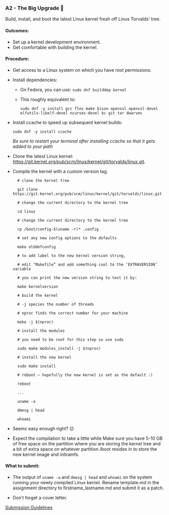 ### A2 - The Big Upgrade 🎢

Build, install, and boot the latest Linux kernel fresh off Linus Torvalds’ tree.

#### Outcomes:
* Set up a kernel development environment.
* Get comfortable with building the kernel.

#### Procedure:
* Get access to a Linux system on which you have root permissions.


* Install dependencies:
  * On Fedora, you can use:
    	`sudo dnf builddep kernel`
  * This roughly equivalent to:

	`sudo dnf -y install gcc flex make bison openssl openssl-devel elfutils-libelf-devel ncurses-devel bc git tar dwarves`

* Install ccache to speed up subsequent kernel builds:

	`sudo dnf -y install ccache`

  *Be sure to restart your terminal after installing ccache so that it gets added to your path*

* Clone the latest Linux kernel: <https://git.kernel.org/pub/scm/linux/kernel/git/torvalds/linux.git>.
* Compile the kernel with a custom version tag. 

        # clone the kernel tree

        git clone https://git.kernel.org/pub/scm/linux/kernel/git/torvalds/linux.git

        # change the current directory to the kernel tree

        cd linux

        # change the current directory to the kernel tree

        cp /boot/config-$(uname -r)* .config

        # set any new config options to the defaults

        make olddefconfig

        # to add label to the new kernel version string,

        # edit ‘Makefile” and add something cool to the ‘EXTRAVERSION’ variable

        # you can print the new version string to test it by:

        make kernelversion

        # build the kernel

        # -j species the number of threads

        # nproc finds the correct number for your machine

        make -j $(nproc)

        # install the modules

        # you need to be root for this step so use sudo

        sudo make modules_install -j $(nproc)

        # install the new kernel

        sudo make install

        # reboot – hopefully the new kernel is set as the default :)

        reboot

        ...

        uname -a

        dmesg | head

        whoami
* Seems easy enough right? 😉
* Expect the compilation to take a little while Make sure you have 5-10 GB of free space on the partition where you are storing the kernel tree and a bit of extra space on whatever partition /boot resides in to store the new kernel image and initramfs.

#### What to submit:

* The output of `uname -a` and `dmesg | head` and `whoami` on the system running your newly compiled Linux kernel. Rename template.md in the assignment directory to firstname_lastname.md and submit it as a patch.

* Don’t forget a cover letter.

[Submission Guidelines](submission_guidelines.html)
